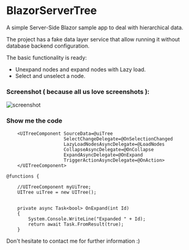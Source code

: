 # BlazorServerTree

A simple Server-Side Blazor sample app to deal with hierarchical data.

The project has a fake data layer service that allow running it without database backend configuration.

The basic functionality is ready:

* Unexpand nodes and expand nodes with Lazy load.
* Select and unselect a node.


### Screenshot ( because all us love screenshots ):

![screenshot](./screenshots/screenshot_smallv2.gif)

### Show me the code

```
    <UITreeComponent SourceData=@uiTree
                     SelectChangeDelegate=@OnSelectionChanged
                     LazyLoadNodesAsyncDelegate=@LoadNodes
                     CollapseAsyncDelegate=@OnCollapse
                     ExpandAsyncDelegate=@OnExpand
                     TriggerActionAsyncDelegate=@OnAction>
    </UITreeComponent>  

@functions {

    //UITreeComponent myUiTree;
    UITree uiTree = new UITree();


    private async Task<bool> OnExpand(int Id)
    {
        System.Console.WriteLine("Expanded " + Id);
        return await Task.FromResult(true);
    }

```


Don't hesitate to contact me for further information :)

